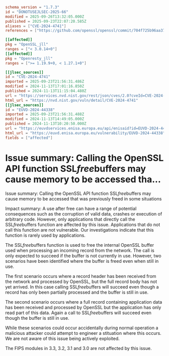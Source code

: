 ```toml
schema_version = "1.7.3"
id = "DONOTUSEJLSEC-2025-66"
modified = 2025-09-26T13:32:05.000Z
published = 2025-09-23T22:07:20.585Z
aliases = ["CVE-2024-4741"]
references = ["https://github.com/openssl/openssl/commit/704f725b96aa373ee45ecfb23f6abfe8be8d9177", "https://github.com/openssl/openssl/commit/b3f0eb0a295f58f16ba43ba99dad70d4ee5c437d", "https://github.com/openssl/openssl/commit/c88c3de51020c37e8706bf7a682a162593053aac", "https://github.com/openssl/openssl/commit/e5093133c35ca82874ad83697af76f4b0f7e3bd8", "https://github.openssl.org/openssl/extended-releases/commit/f7a045f3143fc6da2ee66bf52d8df04829590dd4", "https://www.openssl.org/news/secadv/20240528.txt"]

[[affected]]
pkg = "OpenSSL_jll"
ranges = ["< 3.0.14+0"]
[[affected]]
pkg = "Openresty_jll"
ranges = [">= 1.19.9+0, < 1.27.1+0"]

[[jlsec_sources]]
id = "CVE-2024-4741"
imported = 2025-09-23T21:56:31.486Z
modified = 2024-11-13T17:01:16.850Z
published = 2024-11-13T11:15:04.480Z
url = "https://services.nvd.nist.gov/rest/json/cves/2.0?cveId=CVE-2024-4741"
html_url = "https://nvd.nist.gov/vuln/detail/CVE-2024-4741"
[[jlsec_sources]]
id = "EUVD-2024-44338"
imported = 2025-09-23T21:56:31.488Z
modified = 2024-11-13T14:49:05.000Z
published = 2024-11-13T10:20:50.000Z
url = "https://euvdservices.enisa.europa.eu/api/enisaid?id=EUVD-2024-44338"
html_url = "https://euvd.enisa.europa.eu/vulnerability/EUVD-2024-44338"
fields = ["affected"]
```

# Issue summary: Calling the OpenSSL API function SSL*free*buffers may cause memory to be accessed tha...

Issue summary: Calling the OpenSSL API function SSL*free*buffers may cause memory to be accessed that was previously freed in some situations

Impact summary: A use after free can have a range of potential consequences such as the corruption of valid data, crashes or execution of arbitrary code. However, only applications that directly call the SSL*free*buffers function are affected by this issue. Applications that do not call this function are not vulnerable. Our investigations indicate that this function is rarely used by applications.

The SSL*free*buffers function is used to free the internal OpenSSL buffer used when processing an incoming record from the network. The call is only expected to succeed if the buffer is not currently in use. However, two scenarios have been identified where the buffer is freed even when still in use.

The first scenario occurs where a record header has been received from the network and processed by OpenSSL, but the full record body has not yet arrived. In this case calling SSL*free*buffers will succeed even though a record has only been partially processed and the buffer is still in use.

The second scenario occurs where a full record containing application data has been received and processed by OpenSSL but the application has only read part of this data. Again a call to SSL*free*buffers will succeed even though the buffer is still in use.

While these scenarios could occur accidentally during normal operation a malicious attacker could attempt to engineer a stituation where this occurs. We are not aware of this issue being actively exploited.

The FIPS modules in 3.3, 3.2, 3.1 and 3.0 are not affected by this issue.


